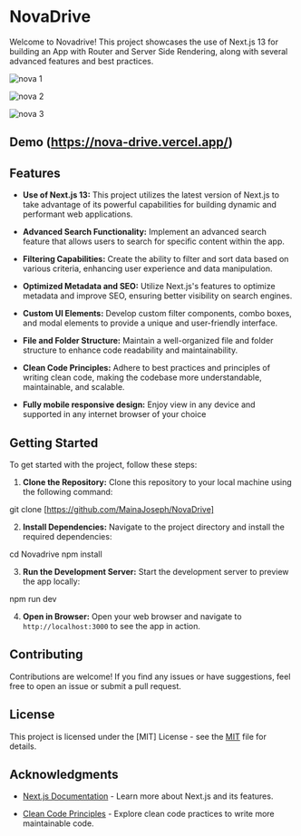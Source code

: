 # NovaDrive

Welcome to Novadrive! This project showcases the use of Next.js 13 for building an App with Router and Server Side Rendering, along with several advanced features and best practices.

![nova 1](https://github.com/MainaJoseph/NovaDrive/assets/75726095/02989073-b2ba-4ade-9a33-d4bcc32a9bc2)


![nova 2](https://github.com/MainaJoseph/NovaDrive/assets/75726095/cd8c2aff-30cb-440a-81c8-d94643db810d)

![nova 3](https://github.com/MainaJoseph/NovaDrive/assets/75726095/fda0d238-f92f-440b-b1ee-b4a74cbddd70)


## Demo (https://nova-drive.vercel.app/)
## Features

- **Use of Next.js 13:** This project utilizes the latest version of Next.js to take advantage of its powerful capabilities for building dynamic and performant web applications.

- **Advanced Search Functionality:** Implement an advanced search feature that allows users to search for specific content within the app.

- **Filtering Capabilities:** Create the ability to filter and sort data based on various criteria, enhancing user experience and data manipulation.

- **Optimized Metadata and SEO:** Utilize Next.js's features to optimize metadata and improve SEO, ensuring better visibility on search engines.

- **Custom UI Elements:** Develop custom filter components, combo boxes, and modal elements to provide a unique and user-friendly interface.

- **File and Folder Structure:** Maintain a well-organized file and folder structure to enhance code readability and maintainability.

- **Clean Code Principles:** Adhere to best practices and principles of writing clean code, making the codebase more understandable, maintainable, and scalable.

- **Fully mobile responsive design:** Enjoy view in any device and supported in any internet browser of your choice

## Getting Started

To get started with the project, follow these steps:

1. **Clone the Repository:** Clone this repository to your local machine using the following command:

git clone [https://github.com/MainaJoseph/NovaDrive]



2. **Install Dependencies:** Navigate to the project directory and install the required dependencies:

cd Novadrive
npm install



3. **Run the Development Server:** Start the development server to preview the app locally:

npm run dev



4. **Open in Browser:** Open your web browser and navigate to `http://localhost:3000` to see the app in action.




## Contributing

Contributions are welcome! If you find any issues or have suggestions, feel free to open an issue or submit a pull request.

## License

This project is licensed under the [MIT] License - see the [MIT](https://opensource.org/license/mit/E) file for details.

## Acknowledgments

- [Next.js Documentation](https://nextjs.org/docs) - Learn more about Next.js and its features.

- [Clean Code Principles](https://cleancoders.com/) - Explore clean code practices to write more maintainable code.




   
